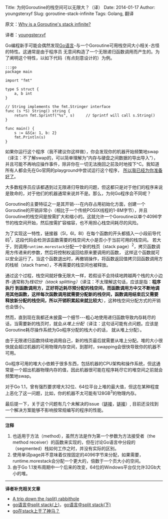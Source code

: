 Title: 为何Goroutine的栈空间可以无限大？（译）
Date: 2014-01-17
Author: youngsterxyf
Slug: goroutine-stack-infinite
Tags: Golang, 翻译

原文：[Why is a Goroutine's stack infinite?](http://dave.cheney.net/2013/06/02/why-is-a-goroutines-stack-infinite)

译者：[youngsterxyf](https://github.com/youngsterxyf)


Go编程新手可能会偶然发现[Go语言](http://golang.org/)-与一个Goroutine可用栈空间大小相关-古怪的特性。这通常是由于程序员
无意间构造了一个无限递归函数调用而产生的。为了阐明这个特性，以如下代码（有点刻意设计的）为例。

    :::go
    package main

    import "fmt"

    type S struct {
        a, b int
    }

    // String implements the fmt.Stringer interface
    func (s *S) String() string {
        return fmt.Sprintf("%s", s)     // Sprintf will call s.String()
    }

    func main() {
        s := &S{a: 1, b: 2}
        fmt.Println(s)
    }


如果你运行这个程序（我不建议你这样做），你会发现你的机器开始频繁地swap（译注：不了解swap的，可以简单理解为“内存与硬盘之间数据的导出导入”），
并且可能不再响应操作事件，除非你在一切无法挽回之前及时地按下^C。我知道所有人都会先在Go官网的playground中尝试运行这个程序，
[所以我已经为你准备好了](http://dave.cheney.net/2013/06/02/why-is-a-goroutines-stack-infinite)。

大多数程序员应该都遇到过无限递归导致的问题，但这都只是对于他们的程序来说是致命的，对于他们的机器通常来说并不是。那么，为何Go程序会不同呢？

Goroutine的主要特征之一是其开销---在内存占用初始化方面，创建一个Goroutine的开销非常小（相比于一个传统POSIX线程的1-8M字节），并且
Goroutine的栈空间是按需扩大和缩小的。这就允许一个Goroutine以单个4096字节的栈空间开始，然后按需扩容缩容，也不用担心栈空间耗尽的风险。

为了实现这一特性，链接器（5l，6l，8l）在每个函数的开头都插入一小段前导代码<sup>1</sup>，这段代码会检测该函数需要的栈空间大小是否小于当前可用的栈空间。
若大于，则调用`runtime.morestack`分配一个新的栈页（stack page）<sup>2</sup>，拷贝函数调用方传递来的参数，然后将控制权返回给原来要调用的函数，
这样这个函数就可以安全运行了。当这个函数退出时，再撤销操作，将函数返回值拷贝回函数调用方的栈帧（stack frame），不再需要的栈空间也被释放。

通过这个过程，栈空间就好像无限大一样，若假设不会持续地跨越两个栈的大小边界-通常称为*栈切分（stack splitting）*（译注：不太理解这句话，应该是指：**程序执行
到函数调用方，正好将近耗尽预分配的栈空间，而函数调用方中又不断地调用其他函数，这样每次函数调用就需要分配新的栈空间，函数调用结束后又需要
释放新分配的栈空间，所以开销积累起来就比较大**），这种栈空间分配方式的开销也会很小。

然而，直到现在我都还未披露一个细节---粗心地使用递归函数导致内存耗尽的话，当需要新的栈页时，就会*从堆上分配*（译注：这句话可能有点问题。应该是Goroutine耗尽操作系统为Go程序分配的栈大小的话，
就从堆上分配）。

由于无限递归函数持续地调用自己，新的栈页最后就需要从堆上分配。堆的大小很快就会超过机器的可用物理内存空间，到那时，swapping会很快导致你的机器不可用。

Go程序可用的堆大小依赖于很多东西，包括机器的CPU架构和操作系统，但这通常是一个超出机器物理内存的值，因此机器很可能在程序耗尽它的堆空间之前就会频繁地swap。

对于Go 1.1，曾有强烈要求增大32位、64位平台上堆的最大值，但这在某种程度上恶化了这一问题，比如，你的机器不太可能有128GB<sup>3</sup>的物理内存。

最后提一下，关于这个问题有几个未解决的issue（[链接](https://code.google.com/p/go/issues/detail?id=4692)，[链接](https://code.google.com/p/go/issues/detail?id=2556)）,
目前还没找到一个解决方案能够不影响按常规编写的程序的性能。

------

**注释**

1. 也适用于方法（method），虽然方法是作为第一个参数为方法接受者（the method receiver）的函数来实现的，但在讨论Go语言中分段的（segmented）栈如何工作之时，并没有实际的区别。
2. 使用单词page并不意味着仅按固定的4096字节来分配，如果需要，runtime.morestack会分配一个更大的，倍数于一个页大小的空间。
3. 由于Go 1.1发布周期中一个后来的改变，64位的Windows平台仅允许32Gb大小的堆。

------

**译者补充相关文章**

- [A trip down the (split) rabbithole](http://blog.nella.org/a-trip-down-the-split-rabbithole/)
- [go语言中split stack(上)](http://runtime.diandian.com/post/2011-12-24/11488238)，[go语言中split stack(下)](http://runtime.diandian.com/post/2011-12-26/10119542)
- [go在stack上干了神马？](http://mikespook.com/2011/03/go%E5%9C%A8stack%E4%B8%8A%E5%B9%B2%E4%BA%86%E7%A5%9E%E9%A9%AC%EF%BC%9F/)